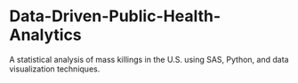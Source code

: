 # Data-Driven-Public-Health-Analytics
A statistical analysis of mass killings in the U.S. using SAS, Python, and data visualization techniques.

